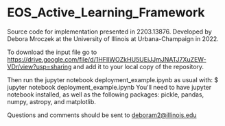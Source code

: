 # EOS_Active_Learning_Framework
Source code for implementation presented in 2203.13876. Developed by Debora Mroczek at the University of Illinois at Urbana-Champaign in 2022. 

To download the input file go to https://drive.google.com/file/d/1HFIlWOZkHU5UEiJJmJNATJ7XuZEW-VDr/view?usp=sharing
and add it to your local copy of the repository. 

Then run the jupyter notebook deployment_example.ipynb as usual with: $ jupyter notebook deployment_example.ipynb
You'll need to have jupyter notebook installed, as well as the following packages: pickle, pandas, numpy, astropy, and matplotlib.

Questions and comments should be sent to deboram2@illinois.edu
